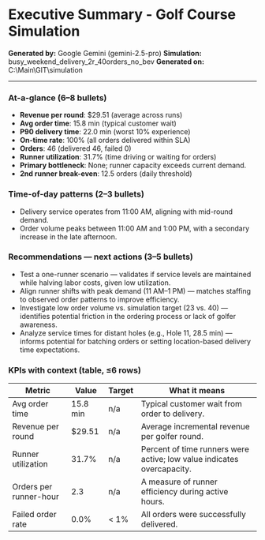 # Executive Summary - Golf Course Simulation

**Generated by:** Google Gemini (gemini-2.5-pro)
**Simulation:** busy_weekend_delivery_2r_40orders_no_bev
**Generated on:** C:\Main\GIT\simulation

---

### At-a-glance (6–8 bullets)
- **Revenue per round**: $29.51 (average across runs)
- **Avg order time**: 15.8 min (typical customer wait)
- **P90 delivery time**: 22.0 min (worst 10% experience)
- **On-time rate**: 100% (all orders delivered within SLA)
- **Orders**: 46 (delivered 46, failed 0)
- **Runner utilization**: 31.7% (time driving or waiting for orders)
- **Primary bottleneck**: None; runner capacity exceeds current demand.
- **2nd runner break-even**: 12.5 orders (daily threshold)

### Time-of-day patterns (2–3 bullets)
- Delivery service operates from 11:00 AM, aligning with mid-round demand.
- Order volume peaks between 11:00 AM and 1:00 PM, with a secondary increase in the late afternoon.

### Recommendations — next actions (3–5 bullets)
- Test a one-runner scenario — validates if service levels are maintained while halving labor costs, given low utilization.
- Align runner shifts with peak demand (11 AM–1 PM) — matches staffing to observed order patterns to improve efficiency.
- Investigate low order volume vs. simulation target (23 vs. 40) — identifies potential friction in the ordering process or lack of golfer awareness.
- Analyze service times for distant holes (e.g., Hole 11, 28.5 min) — informs potential for batching orders or setting location-based delivery time expectations.

### KPIs with context (table, ≤6 rows)
| Metric | Value | Target | What it means |
| - | - | - | - |
| Avg order time | 15.8 min | n/a | Typical customer wait from order to delivery. |
| Revenue per round | $29.51 | n/a | Average incremental revenue per golfer round. |
| Runner utilization | 31.7% | n/a | Percent of time runners were active; low value indicates overcapacity. |
| Orders per runner-hour | 2.3 | n/a | A measure of runner efficiency during active hours. |
| Failed order rate | 0.0% | < 1% | All orders were successfully delivered. |